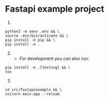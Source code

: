 # Fastapi example project

1) 
```
python3 -m venv .env && \
source .env/bin/activate && \
pip install -U pip && \
pip install -e .
```

2) * For development you can also run:
```
pip install -e .[testing] && \
tox
```

3) 
```
cd src/fastapiexample && \
uvicorn main:app --reload
```
